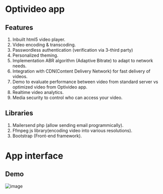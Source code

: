 # Optivideo app
## Features
1. Inbuilt html5 video player.
2. Video encoding & transcoding.
3. Passwordless authentication (verification via 3-third party)
4. Personalized theming.
5. Implementation ABR algorithm (Adaptive Bitrate) to adapt to network needs.
6. Integration with CDN(Content Delivery Network) for fast delivery of videos.
7. Demo to evaluate performance between video from standard server vs optimized video from Optivideo app.
8. Realtime video analytics.
9. Media security to control who can access your video.

 ## Libraries
 1. Mailersend php (allow sending email programmically).
 2. Ffmpeg js library(encoding video into various resolutions).
 3. Bootstrap (Front-end framework).

 # App interface

 ## Demo
 ![image](https://github.com/Bornmajor/optivideo/assets/98744068/e0f84fce-b6c3-414c-a720-61c3a116243c)


